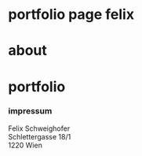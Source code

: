 # portfolio page felix 


# about
# portfolio
### impressum
Felix Schweighofer  
Schlettergasse 18/1  
1220 Wien  
